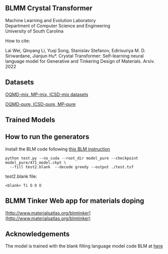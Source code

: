 ## BLMM Crystal Transformer

Machine Learning and Evolution Laboratory <br>
Department of Computer Science and Engineering<br>
University of South Carolina


How to cite:

Lai Wei, Qinyang Li, Yuqi Song, Stanislav Stefanov, Edirisuriya M. D. Siriwardane, Jianjun Hu*. Crystal Transformer: Self-learning neural language model for Generative and Tinkering Design of Materials. Arxiv. 2022


## Datasets

[OQMD-mix, MP-mix, ICSD-mix datasets](https://doi.org/10.6084/m9.figshare.19495100)

[OQMD-pure, ICSD-pure, MP-pure](https://doi.org/10.6084/m9.figshare.19495064)

## Trained Models




## How to run the generators

Install the BLM code following [this BLM instruction](https://github.com/Varal7/blank_language_model)


    python test.py --no_cuda --root_dir model_pure --checkpoint model_pure/471_model.ckpt \
      --fill test2.blank  --decode greedy --output ./test.tsf

test2.blank file:

    <blank> Ti O O O

## BLMM Tinker Web app for materials doping

[http://www.materialsatlas.org/blmtinker](http://www.materialsatlas.org/blmtinker)


## Acknowledgements

The model is trained with the blank filling language model code BLM at [here](https://github.com/Varal7/blank_language_model)
